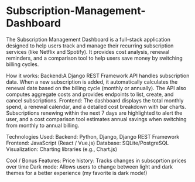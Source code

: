 # Subscription-Management-Dashboard

The Subscription Management Dashboard is a full-stack application designed to help users track and manage their recurring subscription services (like Netflix and Spotify). It provides cost analysis, renewal reminders, and a comparison tool to help users save money by switching billing cycles.

How it works:
Backend:A Django REST Framework API handles subscription data. When a new subscription is added, it automatically calculates the renewal date based on the billing cycle (monthly or annually). The API also computes aggregate costs and provides endpoints to list, create, and cancel subscriptions.
Frontend: The dashboard displays the total monthly spend, a renewal calendar, and a detailed cost breakdown with bar charts. Subscriptions renewing within the next 7 days are highlighted to alert the user, and a cost comparison tool estimates annual savings when switching from monthly to annual billing.

Technologies Used:
Backend: Python, Django, Django REST Framework
Frontend: JavaScript (React / Vue.js)
Database: SQLite/PostgreSQL
Visualization: Charting libraries (e.g., Chart.js)

Cool / Bonus Features:
Price history: Tracks changes in subscprtion prices over time
Dark mode: Allows users to change between light and dark themes for a better experience (my favorite is dark mode!)

